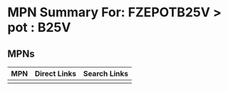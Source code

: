 



# MPN Summary For: FZEPOTB25V > pot : B25V

## MPNs
  

|MPN|Direct Links|Search Links|
| :--- | :--- | :--- |
||||
